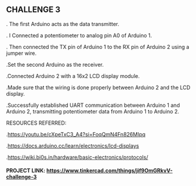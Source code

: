 ## CHALLENGE 3

. The first Arduino acts as the data transmitter.

. I Connected a potentiometer to analog pin A0 of Arduino 1.

. Then connected the TX  pin of Arduino 1 to the RX  pin  of Arduino 2 using a jumper wire.

.Set  the second Arduino  as the receiver.

.Connected Arduino 2 with a 16x2 LCD display module.

.Made sure that the wiring is done properly between  Arduino 2 and the LCD display.

.Successfully established UART communication between Arduino 1 and Arduino 2, transmitting potentiometer data from Arduino 1 to 
 Arduino 2.
 


RESOURCES REFERRED:


.https://youtu.be/cXpeTxC3_A4?si=FoqQmN4Fn826MIpq

.https://docs.arduino.cc/learn/electronics/lcd-displays

.https://wiki.bi0s.in/hardware/basic-electronics/protocols/



#### PROJECT LINK: [https://www.tinkercad.com/things/jif9OmGRkvV-challenge-3 ](https://www.tinkercad.com/things/jif9OmGRkvV-challenge-3?sharecode=YEroSJktRcuFWgruBypAMGRcCVeNJsHHDhej5RwIsxE)
